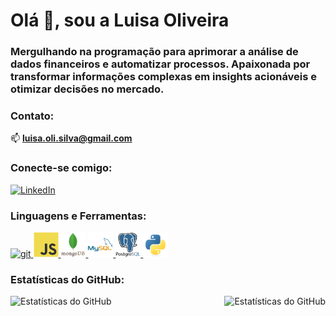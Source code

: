 # Olá 👋, sou a Luisa Oliveira

### Mergulhando na programação para aprimorar a análise de dados financeiros e automatizar processos. Apaixonada por transformar informações complexas em insights acionáveis e otimizar decisões no mercado.

### Contato:
📫 **luisa.oli.silva@gmail.com**

### Conecte-se comigo:
<a href="https://linkedin.com/in/luisa-oliveira-cea" target="_blank">
  <img src="https://raw.githubusercontent.com/rahuldkjain/github-profile-readme-generator/master/src/images/icons/Social/linked-in-alt.svg" alt="LinkedIn" width="40" height="40" />
</a>

### Linguagens e Ferramentas:
<a href="https://git-scm.com/" target="_blank" rel="noreferrer">
  <img src="https://www.vectorlogo.zone/logos/git-scm/git-scm-icon.svg" alt="git" width="40" height="40" />
</a>
<a href="https://developer.mozilla.org/en-US/docs/Web/JavaScript" target="_blank" rel="noreferrer">
  <img src="https://raw.githubusercontent.com/devicons/devicon/master/icons/javascript/javascript-original.svg" alt="javascript" width="40" height="40" />
</a>
<a href="https://www.mongodb.com/" target="_blank" rel="noreferrer">
  <img src="https://raw.githubusercontent.com/devicons/devicon/master/icons/mongodb/mongodb-original-wordmark.svg" alt="mongodb" width="40" height="40" />
</a>
<a href="https://www.mysql.com/" target="_blank" rel="noreferrer">
  <img src="https://raw.githubusercontent.com/devicons/devicon/master/icons/mysql/mysql-original-wordmark.svg" alt="mysql" width="40" height="40" />
</a>
<a href="https://www.postgresql.org" target="_blank" rel="noreferrer">
  <img src="https://raw.githubusercontent.com/devicons/devicon/master/icons/postgresql/postgresql-original-wordmark.svg" alt="postgresql" width="40" height="40" />
</a>
<a href="https://www.python.org" target="_blank" rel="noreferrer">
  <img src="https://raw.githubusercontent.com/devicons/devicon/master/icons/python/python-original.svg" alt="python" width="40" height="40" />
</a>

### Estatísticas do GitHub:
<div style="display: flex; align-items: center; justify-content:space-between;">
  <img align="center" src="https://github-readme-stats.vercel.app/api?username=luisaolisilva&theme=monokai&show_icons=true&hide_border=true&count_private=true" alt="Estatísticas do GitHub" />
  <img align="center" src="https://github-readme-streak-stats.herokuapp.com/?user=luisaolisilva&theme=monokai&hide_border=true" alt="Estatísticas do GitHub" />
<!--   <img align="center" src="https://github-readme-stats.vercel.app/api/top-langs/?username=luisaolisilva&theme=monokai&show_icons=true&hide_border=true&layout=compact" alt="Estatísticas do GitHub" /> -->
</div>

